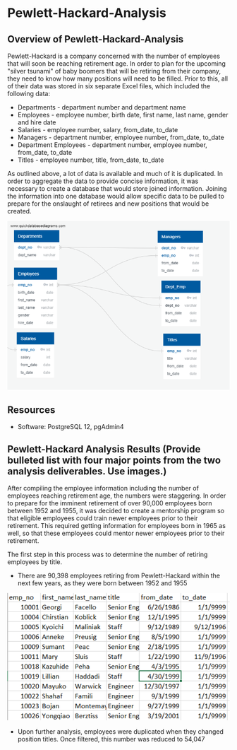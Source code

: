 # Pewlett-Hackard-Analysis

## Overview of Pewlett-Hackard-Analysis
Pewlett-Hackard is a company concerned with the number of employees that will soon be reaching retirement age.  In order to plan for the upcoming "silver tsunami" of baby boomers that will be retiring from their company, they need to know how many positions will need to be filled.  Prior to this, all of their data was stored in six separate Excel files, which included the following data:

* Departments - department number and department name
* Employees - employee number, birth date, first name, last name, gender and hire date
* Salaries - employee number, salary, from_date, to_date
* Managers - department number, employee number, from_date, to_date
* Department Employees - department number, employee number, from_date, to_date
* Titles - employee number, title, from_date, to_date

As outlined above, a lot of data is available and much of it is duplicated.  In order to aggregate the data to provide concise information, it was necessary to create a database that would store joined information.  Joining the information into one database would allow specific data to be pulled to prepare for the onslaught of retirees and new positions that would be created.

![Pewlett-Hackard Employee Data](https://github.com/crtallent/Pewlett-Hackard-Analysis/blob/main/Analysis%20Project%20Folder/Pewlett-Hackard-Analysis%20Folder/EmployeeDB.png.png)


## Resources
- Software: PostgreSQL 12, pgAdmin4

## Pewlett-Hackard Analysis Results (Provide bulleted list with four major points from the two analysis deliverables.  Use images.)
After compiling the employee information including the number of employees reaching retirement age, the numbers were staggering.  In order to prepare for the imminent retirement of over 90,000 employees born between 1952 and 1955, it was decided to create a mentorship program so that eligible employees could train newer employees prior to their retirement.  This required getting information for employees born in 1965 as well, so that these employees could mentor newer employees prior to their retirement.

The first step in this process was to determine the number of retiring employees by title.  

* There are 90,398 employees retiring from Pewlett-Hackard within the next few years, as they were born between 1952 and 1955

![Retiring Employees](https://github.com/crtallent/Pewlett-Hackard-Analysis/blob/main/Analysis%20Project%20Folder/Pewlett-Hackard-Analysis%20Folder/retirement_titles.png)


* Upon further analysis, employees were duplicated when they changed position titles.  Once filtered, this number was reduced to 54,047
